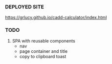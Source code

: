 ### DEPLOYED SITE

https://grlucy.github.io/cadd-calculator/index.html

### TODO

1. SPA with reusable components
   - nav
   - page container and title
   - copy to clipboard toast
